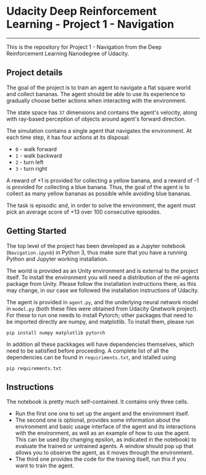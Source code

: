 # Udacity Deep Reinforcement Learning - Project 1 - Navigation
--------------------------------------------------------------

This is the repository for Project 1 - Navigation from the Deep Reinforcement Learning Nanodegree of Udacity.

## Project details

The goal of the project is to train an agent to navigate a flat square world and collect bananas. The agent should be able to use its experience to gradually choose better actions when interacting with the environment.

The state space has `37` dimensions and contains the agent's velocity, along with ray-based perception of objects around agent's forward direction.

The simulation contains a single agent that navigates the environment.  At each time step, it has four actions at its disposal:
- `0` - walk forward 
- `1` - walk backward
- `2` - turn left
- `3` - turn right

A reward of +1 is provided for collecting a yellow banana, and a reward of -1 is provided for collecting a blue banana. Thus, the goal of the agent is to collect as many yellow bananas as possible while avoiding blue bananas.

The task is episodic and, in order to solve the environment, the agent must pick an average score of +13 over 100 consecutive episodes.

## Getting Started

The top level of the project has been developed as a Jupyter notebook (`Navigation.ipynb`) in Python 3, thus make sure that you have a running Python and Jupyter working installation.

The world is provided as an Unity environment and is external to the project itself. To install the environment you will need a distribution of the ml-agents package from Unity. Please follow the installation instructions there, as this may change, in our case we followed the installation instructions of Udacity.

The agent is provided in `agent.py`, and the underlying neural network model in `model.py` (both these files were obtained from Udacity Qnetwork project). For these to run one needs to install Pytorch; other packages that need to be imported directly are numpy, and matplotlib. To install them, please run

`pip install numpy matplotlib pytorch`

In addition all these packkages will have dependencies themselves, which need to be satisfied before proceeding. A complete list of all the dependencies can be found in `requiriments.txt`, and istalled using

`pip requirements.txt`

## Instructions

The notebook is pretty much self-contained. It contains only three cells. 

- Run the first one one to set up the angent and the environment itself.
- The second one is optional, provides some information about the environment and basic usage interface of the agent and its interactions with the environment, as well as an example of how to use the agent. This can be used (by changing epsilon, as indicated in the notebook) to evaluate the trained or untrained agents. A window should pop up that allows you to observe the agent, as it moves through the environment.
- The third one provides the code for the training itself, run this if you want to train the agent.

